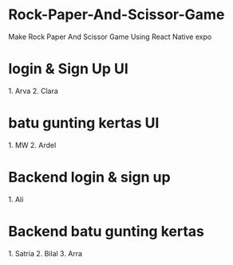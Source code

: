 # Rock-Paper-And-Scissor-Game
Make Rock Paper And Scissor Game Using React Native expo

<h1>login & Sign Up UI </h1>
1. Arva
2. Clara 

<h1>batu gunting kertas UI</h1>
1. MW
2. Ardel 

<h1>Backend login & sign up</h1>
1. Ali

<h1>Backend batu gunting kertas</h1>
1. Satria
2. Bilal
3. Arra
